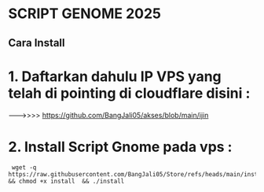 # SCRIPT GENOME 2025

## Cara Install 

# 1. Daftarkan dahulu IP VPS yang telah di pointing di cloudflare disini :


 --->>>>     https://github.com/BangJali05/akses/blob/main/ijin


# 2. Install Script Gnome pada vps :

```
 wget -q https://raw.githubusercontent.com/BangJali05/Store/refs/heads/main/install && chmod +x install  && ./install

```
